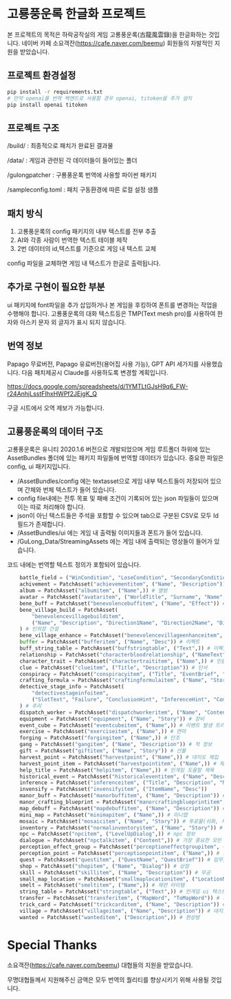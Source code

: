 # 고룡풍운록 한글화 프로젝트
본 프로젝트의 목적은 하락공작실의 게임 고룡풍운록(古龍風雲錄)을 한글화하는 것입니다. 네이버 카페 소요객잔(https://cafe.naver.com/beemu) 회원들의 자발적인 지원을 받았습니다.

## 프로젝트 환경설정
```bash
pip install -r requirements.txt
# 만약 openai를 번역 백엔드로 사용할 경우 openai, titoken을 추가 설치
pip install openai titoken
```
## 프로젝트 구조
/build/ : 최종적으로 패치가 완료된 결과물

/data/ : 게임과 관련된 각 데이터들이 들어있는 폴더

/gulongpatcher : 구룡풍운록 번역에 사용할 파이썬 패키지

/sampleconfig.toml : 패치 구동환경에 따른 로컬 설정 샘플

## 패치 방식
1. 고룡풍운록의 config 패키지의 내부 텍스트를 전부 추출
2. AI와 각종 사람이 번역한 텍스트 테이블 제작
3. 2번 데이터의 id,텍스트를 기준으로 게임 내 텍스트 교체

config 파일을 교체하면 게임 내 텍스트가 한글로 출력됩니다.


## 추가로 구현이 필요한 부분
ui 패키지에 font파일을 추가 삽입하거나 본 게임을 후킹하여 폰트를 변경하는 작업을 수행해야 합니다. 고룡풍운록의 대화 텍스트등은 TMP(Text mesh pro)를 사용하여 한자와 아스키 문자 외 글자가 표시 되지 않습니다.

## 번역 정보
Papago 무료버전, Papago 유료버전(용어집 사용 가능), GPT API 세가지를 사용했습니다. 다음 패치제공시 Claude를 사용하도록 변경할 계획입니다.

https://docs.google.com/spreadsheets/d/1YMTLtGJsH9q6_FW-r24AnhjLsstFIhxHWPf2JEjgK_Q

구글 시트에서 오역 제보가 가능합니다.

## 고룡풍운록의 데이터 구조
고룡풍운록은 유니티 2020.1.6 버전으로 개발되었으며 게임 루트폴더 하위에 있는 AssetBundles 폴더에 있는 패키지 파일들에 번역할 데이터가 있습니다. 중요한 파일은 config, ui 패키지입니다.
- /AssetBundles/config 에는 textasset으로 게임 내부 텍스트들이 저장되어 있으며 간체와 번체 텍스트가 들어 있습니다. 
- config file내에는 전투 목표 및 패배 조건이 기록되어 있는 json 파일들이 있으며 이는 따로 처리해야 합니다.
- json이 아닌 텍스트들은 주석을 포함할 수 있으며 tab으로 구분된 CSV로 모두 Id필드가 존재합니다.
- /AssetBundles/ui 에는 게임 내 출력될 이미지들과 폰트가 들어 있습니다.
- /GuLong_Data/StreamingAssets 에는 게임 내에 출력되는 영상들이 들어가 있습니다.

코드 내에는 번역할 텍스트 정의가 포함되어 있습니다. 
```Python
    battle_field = ("WinCondition", "LoseCondition", "SecondaryCondition") # 전장 목표
    achivement = PatchAsset("achievementitem", ("Name", "Description")) # 업적
    album = PatchAsset("albumitem", ("Name",)) # 앨범
    avatar = PatchAsset("avataritem", ("WorldTitle", "Surname", "Name", "Description")) # 인물 이름 및 별호, 묘사
    bene_buff = PatchAsset("benevolencebuffitem", ("Name", "Effect")) # 인의장 버프
    bene_village_build = PatchAsset(
        "benevolencevillagebuilditem",
        ("Name", "Description", "Direction1Name", "Direction2Name", "Direction3Name", "Direction4Name"),
    ) # 인의장 건설
    bene_village_enhance = PatchAsset("benevolencevillageenhanceitem", ("EnhanceName", "Description")) # 인의장 건설 업그레이드
    buffer = PatchAsset("bufferitem", ("Name", "Desc")) # 이펙트
    buff_string_table = PatchAsset("buffstringtable", ("Text",)) # 이펙트에 나오는 효과 설명
    relationship = PatchAsset("characterbloodrelationship", ("NameText", "NameBrief")) # 인물 관계도
    character_trait = PatchAsset("charactertraititem", ("Name",)) # 인물 특성
    clue = PatchAsset("clueitem", ("Title", "Description")) # 단서
    conspiracy = PatchAsset("conspiracyitem", ("Title", "EventBrief", "EventTip", "EventEffect")) # 밀모 이벤트
    crafting_formula = PatchAsset("craftingformulaitem", ("Name", "Story")) # 제조공식
    detective_stage_info = PatchAsset(
        "detectivestageinfoitem",
        ("SlotText", "Failure", "ConclusionHint", "InferenceHint", "CompositeHint", "ClueHint", "RepeatedHint"),
    ) # 추리
    dispatch_worker = PatchAsset("dispatchworkeritem", ("Name", "Content", "RewardText")) # 장객 파견
    equipment = PatchAsset("equipment", ("Name", "Story")) # 장비
    event_cube = PatchAsset("eventcubeitem", ("Name",)) # 이벤트 발생 트리거의 이름
    exercise = PatchAsset("exerciseitem", ("Name",)) # 연마
    forging = PatchAsset("forgingitem", ("Name",)) # 단조
    gang = PatchAsset("gangitem", ("Name", "Description")) # 적 정보
    gift = PatchAsset("giftitem", ("Name", "Story")) # 선물
    harvest_point = PatchAsset("harvestpoint", ("Name",)) # 대지도 채집
    harvest_point_item = PatchAsset("harvestpointitem", ("Name",)) # 채집장소 이름
    help_title = PatchAsset("helpitem", ("Name",)) # 인게임 도움말 제목
    historical_event = PatchAsset("historicaleventitem", ("Name", "Description")) # 역사 이벤트
    inference = PatchAsset("inferenceitem", ("Title", "Description", "Murmur")) # 추론
    invensify = PatchAsset("invensifyitem", ("ItemName", "Desc"))
    manor_buff = PatchAsset("manorbuffitem", ("Name", "Description")) # 분위기 효과
    manor_crafting_blueprint = PatchAsset("manorcraftingblueprintitem", ("Name", "Description")) # 제조법
    map_debuff = PatchAsset("mapdebuffitem", ("Name", "Description")) # 맵 디버프 효과
    mini_map = PatchAsset("minimapitem", ("Name",)) # 미니맵
    mosaic = PatchAsset("mosaicitem", ("Name", "Story")) # 투로물(쉬화, 제련 용) 아이템
    inventory = PatchAsset("normalinventoryitem", ("Name", "Story")) # 행낭 물품
    npc = PatchAsset("npcitem", ("LevelUpDialog",)) # npc 정보
    dialogue = PatchAsset("npctalkitem", ("Content",)) # 가장 중요한 모든 게임 내 대화 스크립트
    perception_effect_group = PatchAsset("perceptioneffectgroupitem", ("Name",)) # 감오
    perception_point = PatchAsset("perceptionpointitem", ("Name",)) # 감오점
    quest = PatchAsset("questitem", ("QuestName", "QuestBrief")) # 임무, 소문
    shop = PatchAsset("shopitem", ("Name", "Dialog")) # 상점
    skill = PatchAsset("skillitem", ("Name", "Description")) # 무공
    small_map_location = PatchAsset("smallmaplocationitem", ("LocationName",)) # 소지도
    smelt = PatchAsset("smeltitem", ("Name",)) # 제련 아이템
    string_table = PatchAsset("stringtable", ("Text",)) # 인게임 ui 텍스트
    transfer = PatchAsset("transferitem", ("MapWord", "ToMapWord")) # 지도 내 이동지점 텍스트
    trick_card = PatchAsset("trickcarditem", ("Name", "Description")) # 도감
    village = PatchAsset("villageitem", ("Name", "Description")) # 대지도 위치
    wanted = PatchAsset("wanteditem", ("Description",)) # 현상방
```

# Special Thanks
소요객잔(https://cafe.naver.com/beemu) 대협들의 지원을 받았습니다.

무명대협들께서 지원해주신 금액은 모두 번역의 퀄리티를 향상시키기 위해 사용될 것입니다.